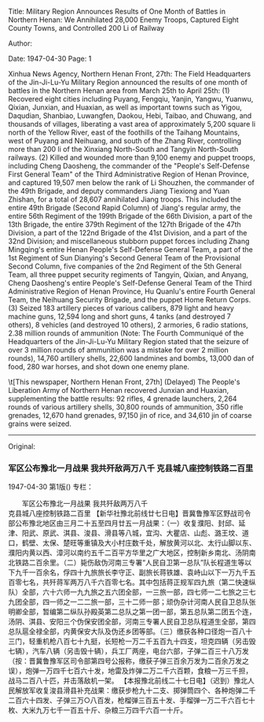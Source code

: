 Title: Military Region Announces Results of One Month of Battles in Northern Henan: We Annihilated 28,000 Enemy Troops, Captured Eight County Towns, and Controlled 200 Li of Railway

Author:

Date: 1947-04-30
Page: 1

Xinhua News Agency, Northern Henan Front, 27th: The Field Headquarters of the Jin-Ji-Lu-Yu Military Region announced the results of one month of battles in the Northern Henan area from March 25th to April 25th: (1) Recovered eight cities including Puyang, Fengqiu, Yanjin, Yangwu, Yuanwu, Qixian, Junxian, and Huaxian, as well as important towns such as Yigou, Daqudian, Shanbiao, Luwangfen, Daokou, Hebi, Taibao, and Chuwang, and thousands of villages, liberating a vast area of approximately 5,200 square li north of the Yellow River, east of the foothills of the Taihang Mountains, west of Puyang and Neihuang, and south of the Zhang River, controlling more than 200 li of the Xinxiang North-South and Tangyin North-South railways. (2) Killed and wounded more than 9,100 enemy and puppet troops, including Cheng Daosheng, the commander of the "People's Self-Defense First General Team" of the Third Administrative Region of Henan Province, and captured 19,507 men below the rank of Li Shouzhen, the commander of the 49th Brigade, and deputy commanders Jiang Tiexiong and Yuan Zhishan, for a total of 28,607 annihilated Jiang troops. This included the entire 49th Brigade (Second Rapid Column) of Jiang's regular army, the entire 56th Regiment of the 199th Brigade of the 66th Division, a part of the 13th Brigade, the entire 379th Regiment of the 127th Brigade of the 47th Division, a part of the 122nd Brigade of the 41st Division, and a part of the 32nd Division; and miscellaneous stubborn puppet forces including Zhang Mingqing's entire Henan People's Self-Defense General Team, a part of the 1st Regiment of Sun Dianying's Second General Team of the Provisional Second Column, five companies of the 2nd Regiment of the 5th General Team, all three puppet security regiments of Tangyin, Qixian, and Anyang, Cheng Daosheng's entire People's Self-Defense General Team of the Third Administrative Region of Henan Province, Hu Quanlu's entire Fourth General Team, the Neihuang Security Brigade, and the puppet Home Return Corps. (3) Seized 183 artillery pieces of various calibers, 879 light and heavy machine guns, 12,594 long and short guns, 4 tanks (and destroyed 7 others), 8 vehicles (and destroyed 10 others), 2 armories, 6 radio stations, 2.38 million rounds of ammunition (Note: The Fourth Communiqué of the Headquarters of the Jin-Ji-Lu-Yu Military Region stated that the seizure of over 3 million rounds of ammunition was a mistake for over 2 million rounds), 14,760 artillery shells, 22,600 landmines and bombs, 13,000 dan of food, 280 war horses, and shot down one enemy plane.

\t[This newspaper, Northern Henan Front, 27th] (Delayed) The People's Liberation Army of Northern Henan recovered Junxian and Huaxian, supplementing the battle results: 92 rifles, 4 grenade launchers, 2,264 rounds of various artillery shells, 30,800 rounds of ammunition, 350 rifle grenades, 12,670 hand grenades, 97,150 jin of rice, and 34,610 jin of coarse grains were seized.



<hr /> 

Original: 


### 军区公布豫北一月战果  我共歼敌两万八千  克县城八座控制铁路二百里

1947-04-30
第1版()
专栏：

　　军区公布豫北一月战果
    我共歼敌两万八千         
    克县城八座控制铁路二百里
    【新华社豫北前线廿七日电】晋冀鲁豫军区野战司令部公布豫北地区由三月二十五至四月廿五一月战果：（一）收复濮阳、封邱、延津、阳武、原武、淇县、浚县、滑县等八城，宜沟、大瞿店、山彪、潞王坟、道口，鹤壁、太保、楚旺等重镇及大小村庄数千处，解放黄河以北、太行山脚以东、濮阳内黄以西、漳河以南约五千二百平方华里之广大地区，控制新乡南北、汤阴南北铁路二百余里。（二）毙伤敌伪河南三专署“人民自卫第一总队”队长程道生等以下九千一百余名，俘四十九旅旅长李守正、副旅长蒋铁雄、袁峙山以下一万九千五百零七名，共歼蒋军两万八千六百零七名。其中包括蒋正规军四九旅（第二快速纵队）全部，六十六师一九九旅之五六团全部，一三旅一部，四七师一二七旅之三七九团全部，四一师之一二二旅一部，三十二师一部；顽伪杂计河南人民自卫总队张明卿全部，暂编第二纵队孙殿英第二总队之第一团一部，第五总队第二团五个连，汤阴、淇县、安阳三个伪保安团全部，河南三专署人民自卫总队程道生全部，第四总队扈全禄全部，内黄保安大队及伪还乡团等部。（三）缴获各种口径炮一百八十三门，轻重机枪八百七十九挺，长短枪一万二千五百九十四支，坦克四辆（另击毁七辆），汽车八辆（另击毁十辆），兵工厂两座，电台六部，子弹二百三十八万发（按：晋冀鲁豫军区司令部第四号公报称，缴获子弹三百余万发为二百余万发之误），炮弹一万四千七百六十发，地雷及炸弹二万二千六百颗，食粮一万三千担，战马二百八十匹，并击落敌机一架。
    【本报豫北前线二十七日电】（迟到）豫北人民解放军收复浚县滑县补充战果：缴获步枪九十二支、掷弹筒四个、各种炮弹二千二百六十四发、子弹三万○八百发，枪榴弹三百五十发、手榴弹一万二千六百七十枚、大米九万七千一百五十斤、杂粮三万四千六百一十斤。
